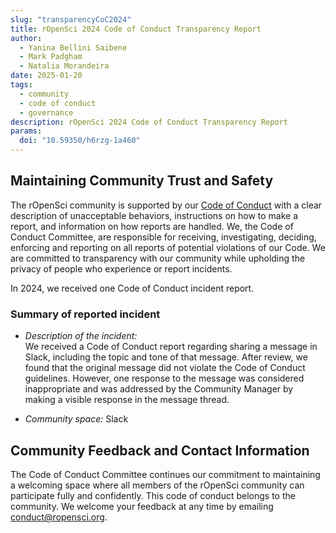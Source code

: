 ```yaml
---
slug: "transparencyCoC2024"
title: rOpenSci 2024 Code of Conduct Transparency Report
author:
  - Yanina Bellini Saibene
  - Mark Padgham
  - Natalia Morandeira
date: 2025-01-20
tags:
  - community
  - code of conduct
  - governance
description: rOpenSci 2024 Code of Conduct Transparency Report
params:
  doi: "10.59350/h6rzg-1a460"
---
```

## Maintaining Community Trust and Safety

The rOpenSci community is supported by our [Code of Conduct](/code-of-conduct) 
with a clear description of unacceptable behaviors, 
instructions on how to make a report, 
and information on how reports are handled. 
We, the Code of Conduct Committee, 
are responsible for receiving, investigating, deciding, 
enforcing and reporting on all reports of potential violations of our Code. 
We are committed to transparency with our community while upholding the privacy 
of people who experience or report incidents.

In 2024, we received one Code of Conduct incident report. 

### Summary of reported incident

* _Description of the incident:_  
We received a Code of Conduct report regarding sharing a message in Slack, 
including the topic and tone of that message. 
After review, we found that the original message did not violate the Code of Conduct guidelines. 
However, one response to the message was considered inappropriate and was addressed by
the Community Manager by making a visible response in the message thread.

* _Community space:_ Slack

## Community Feedback and Contact Information

The Code of Conduct Committee continues our commitment to maintaining a 
welcoming space where all members of the rOpenSci community can participate fully and confidently.
This code of conduct belongs to the community. 
We welcome your feedback at any time by emailing <conduct@ropensci.org>.
